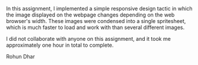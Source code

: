 In this assignment, I implemented a simple responsive design tactic in which the image displayed on the webpage changes depending on the web browser's width. These images were condensed into a single spritesheet, which is much faster to load and work with than several different images.

I did not collaborate with anyone on this assignment, and it took me approximately one hour in total to complete. 


Rohun Dhar 
